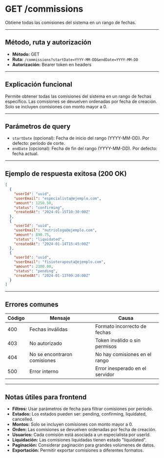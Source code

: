 # GET /commissions

Obtiene todas las comisiones del sistema en un rango de fechas.

---

## Método, ruta y autorización
- **Método:** GET
- **Ruta:** `/commissions?startDate=YYYY-MM-DD&endDate=YYYY-MM-DD`
- **Autorización:** Bearer token en headers

---

## Explicación funcional
Permite obtener todas las comisiones del sistema en un rango de fechas específico. Las comisiones se devuelven ordenadas por fecha de creación. Solo se incluyen comisiones con monto mayor a 0.

---

## Parámetros de query
- `startDate` (opcional): Fecha de inicio del rango (YYYY-MM-DD). Por defecto: período de corte.
- `endDate` (opcional): Fecha de fin del rango (YYYY-MM-DD). Por defecto: fecha actual.

---

## Ejemplo de respuesta exitosa (200 OK)
```json
[
  {
    "userId": "uuid",
    "userEmail": "especialista@ejemplo.com",
    "amount": 1250.50,
    "status": "confirming",
    "createdAt": "2024-01-15T10:30:00Z"
  },
  {
    "userId": "uuid",
    "userEmail": "nutriologo@ejemplo.com",
    "amount": 890.75,
    "status": "liquidated",
    "createdAt": "2024-01-14T15:45:00Z"
  },
  {
    "userId": "uuid",
    "userEmail": "fisioterapeuta@ejemplo.com",
    "amount": 2100.00,
    "status": "pending",
    "createdAt": "2024-01-13T09:20:00Z"
  }
]
```

---

## Errores comunes
| Código | Mensaje                        | Causa                                 |
|--------|--------------------------------|---------------------------------------|
| 400    | Fechas inválidas               | Formato incorrecto de fechas          |
| 403    | No autorizado                  | Token inválido o sin permisos         |
| 404    | No se encontraron comisiones   | No hay comisiones en el rango         |
| 500    | Error interno                  | Error inesperado en el servidor       |

---

## Notas útiles para frontend
- **Filtros:** Usar parámetros de fecha para filtrar comisiones por período.
- **Estados:** Los estados pueden ser: pending, confirming, liquidated, cancelled.
- **Montos:** Solo se incluyen comisiones con monto mayor a 0.
- **Orden:** Las comisiones se devuelven ordenadas por fecha de creación.
- **Usuarios:** Cada comisión está asociada a un especialista por userId.
- **Liquidación:** Las comisiones liquidadas tienen estado "liquidated".
- **Paginación:** Considerar paginación para grandes volúmenes de datos.
- **Exportación:** Permitir exportar comisiones a diferentes formatos. 